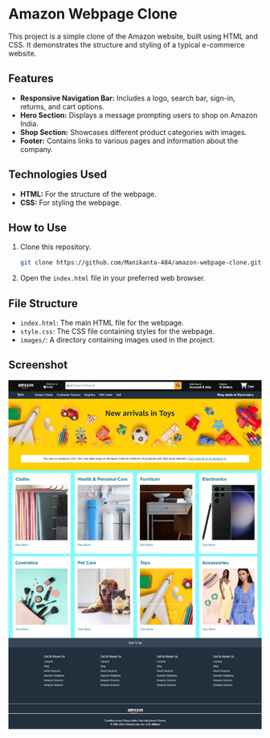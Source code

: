 # Amazon Webpage Clone

This project is a simple clone of the Amazon website, built using HTML and CSS. It demonstrates the structure and styling of a typical e-commerce website.

## Features

- **Responsive Navigation Bar:** Includes a logo, search bar, sign-in, returns, and cart options.
- **Hero Section:** Displays a message prompting users to shop on Amazon India.
- **Shop Section:** Showcases different product categories with images.
- **Footer:** Contains links to various pages and information about the company.

## Technologies Used

- **HTML:** For the structure of the webpage.
- **CSS:** For styling the webpage.

## How to Use

1. Clone this repository.
    ```sh
    git clone https://github.com/Manikanta-484/amazon-webpage-clone.git
    ```
2. Open the `index.html` file in your preferred web browser.

## File Structure

- `index.html`: The main HTML file for the webpage.
- `style.css`: The CSS file containing styles for the webpage.
- `images/`: A directory containing images used in the project.

## Screenshot

![Screenshot](screenshots/MergedImages.png)


